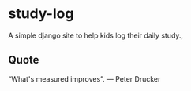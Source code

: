 # study-log

A simple django site to help kids log their daily study.,

## Quote
“What's measured improves”. ― Peter Drucker



